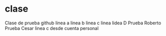 # clase
Clase de prueba github
linea a
linea b
linea c
linea
lidea D Prueba Roberto
Prueba Cesar
linea c desde cuenta personal
